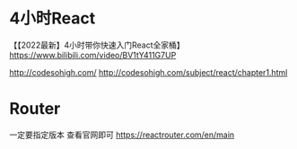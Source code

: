 


# 4小时React








【【2022最新】4小时带你快速入门React全家桶】 https://www.bilibili.com/video/BV1tY411G7UP 

http://codesohigh.com/
http://codesohigh.com/subject/react/chapter1.html

# Router
一定要指定版本
查看官网即可
https://reactrouter.com/en/main

































